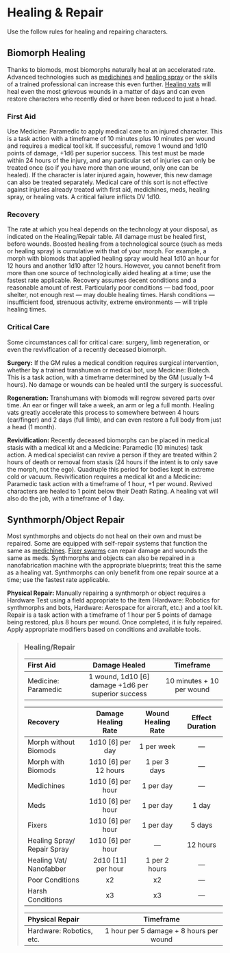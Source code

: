 # Healing & Repair

Use the follow rules for healing and repairing characters.

## Biomorph Healing

Thanks to biomods, most biomorphs naturally heal at an accelerated rate. Advanced technologies such as [medichines](../16/10-combat-augmentations.md) and [healing spray](../16/19-nanotech.md) or the skills of a trained professional can increase this even further. [Healing vats](../16/19-nanotech.md) will heal even the most grievous wounds in a matter of days and can even restore characters who recently died or have been reduced to just a head.

### First Aid

Use Medicine: Paramedic to apply medical care to an injured character. This is a task action with a timeframe of 10 minutes plus 10 minutes per wound and requires a medical tool kit. If successful, remove 1 wound and 1d10 points of damage, +1d6 per superior success. This test must be made within 24 hours of the injury, and any particular set of injuries can only be treated once (so if you have more than one wound, only one can be healed). If the character is later injured again, however, this new damage can also be treated separately. Medical care of this sort is not effective against injuries already treated with first aid, medichines, meds, healing spray, or healing vats. A critical failure inflicts DV 1d10.

### Recovery

The rate at which you heal depends on the technology at your disposal, as indicated on the Healing/Repair table. All damage must be healed first, before wounds. Boosted healing from a technological source (such as meds or healing spray) is cumulative with that of your morph. For example, a morph with biomods that applied healing spray would heal 1d10 an hour for 12 hours and another 1d10 after 12 hours. However, you cannot benefit from more than one source of technologically aided healing at a time; use the fastest rate applicable. Recovery assumes decent conditions and a reasonable amount of rest. Particularly poor conditions — bad food, poor shelter, not enough rest — may double healing times. Harsh conditions — insufficient food, strenuous activity, extreme environments — will triple healing times.

### Critical Care

Some circumstances call for critical care: surgery, limb regeneration, or even the revivification of a recently deceased biomorph.

**Surgery:** If the GM rules a medical condition requires surgical intervention, whether by a trained transhuman or medical bot, use Medicine: Biotech. This is a task action, with a timeframe determined by the GM (usually 1–4 hours). No damage or wounds can be healed until the surgery is successful.

**Regeneration:** Transhumans with biomods will regrow severed parts over time. An ear or finger will take a week, an arm or leg a full month. Healing vats greatly accelerate this process to somewhere between 4 hours (ear/finger) and 2 days (full limb), and can even restore a full body from just a head (1 month).

**Revivification:** Recently deceased biomorphs can be placed in medical stasis with a medical kit and a Medicine: Paramedic (10 minutes) task action. A medical specialist can revive a person if they are treated within 2 hours of death or removal from stasis (24 hours if the intent is to only save the morph, not the ego). Quadruple this period for bodies kept in extreme cold or vacuum. Revivification requires a medical kit and a Medicine: Paramedic task action with a timeframe of 1 hour, +1 per wound. Revived characters are healed to 1 point below their Death Rating. A healing vat will also do the job, with a timeframe of 1 day.

## Synthmorph/Object Repair

Most synthmorphs and objects do not heal on their own and must be repaired. Some are equipped with self-repair systems that function the same as [medichines](../16/10-combat-augmentations.md). [Fixer swarms](../16/20-nanoswarms-and-microswarms.md#swarms) can repair damage and wounds the same as meds. Synthmorphs and objects can also be repaired in a nanofabrication machine with the appropriate blueprints; treat this the same as a healing vat. Synthmorphs can only benefit from one repair source at a time; use the fastest rate applicable.

**Physical Repair:** Manually repairing a synthmorph or object requires a Hardware Test using a field appropriate to the item (Hardware: Robotics for synthmorphs and bots, Hardware: Aerospace for aircraft, etc.) and a tool kit. Repair is a task action with a timeframe of 1 hour per 5 points of damage being restored, plus 8 hours per wound. Once completed, it is fully repaired. Apply appropriate modifiers based on conditions and available tools.

<blockquote class="table">

### Healing/Repair

| First Aid           |                    Damage Healed                     |         Timeframe         |
| :------------------ | :--------------------------------------------------: | :-----------------------: |
| Medicine: Paramedic | 1 wound, 1d10 \[6\] damage +1d6 per superior success | 10 minutes + 10 per wound |

| Recovery                        |   Damage Healing Rate   | Wound Healing Rate | Effect Duration |
| :------------------------------ | :---------------------: | :----------------: | :-------------: |
| Morph without Biomods           |   1d10 \[6\] per day    |     1 per week     |        —        |
| Morph with Biomods              | 1d10 \[6\] per 12 hours |    1 per 3 days    |        —        |
| Medichines                      |   1d10 \[6\] per hour   |     1 per day      |        —        |
| Meds                            |   1d10 \[6\] per hour   |     1 per day      |      1 day      |
| Fixers                          |   1d10 \[6\] per hour   |     1 per day      |     5 days      |
| Healing Spray/<wbr>Repair Spray |   1d10 \[6\] per hour   |         —          |    12 hours     |
| Healing Vat/<wbr>Nanofabber     |  2d10 \[11\] per hour   |   1 per 2 hours    |        —        |
| Poor Conditions                 |           x2            |         x2         |        —        |
| Harsh Conditions                |           x3            |         x3         |        —        |

| Physical Repair          |                Timeframe                |
| :----------------------- | :-------------------------------------: |
| Hardware: Robotics, etc. | 1 hour per 5 damage + 8 hours per wound |

</blockquote>

